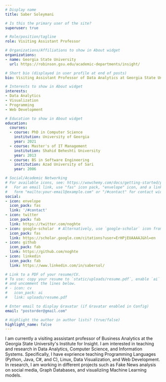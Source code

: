 ```yaml
---
# Display name
title: Saber Soleymani

# Is this the primary user of the site?
superuser: true

# Role/position/tagline
role: Visiting Assistant Professor

# Organizations/Affiliations to show in About widget
organizations:
- name: Georgia State University
  url: https://robinson.gsu.edu/academic-departments/insight/

# Short bio (displayed in user profile at end of posts)
bio: Visiting Assistant Professor of Data Analytics at Georgia State University's Institue for Insight. Interested in teaching and research in social computing, computer science, data analysis, and information systems. 

# Interests to show in About widget
interests:
- Data Analytics
- Visualization
- Programming
- Web Development

# Education to show in About widget
education:
  courses:
  - course: PhD in Computer Science
    institution: University of Georgia
    year: 2021
  - course: Master's of IT Management
    institution: Shahid Beheshti University
    year: 2013
  - course: BS in Software Engineering
    institution: Azad University of Sari
    year: 2006

# Social/Academic Networking
# For available icons, see: https://wowchemy.com/docs/getting-started/page-builder/#icons
#   For an email link, use "fas" icon pack, "envelope" icon, and a link in the
#   form "mailto:your-email@example.com" or "/#contact" for contact widget.
social:
- icon: envelope
  icon_pack: fas
  link: '/#contact'
- icon: twitter
  icon_pack: fab
  link: https://twitter.com/noghte
- icon: google-scholar  # Alternatively, use `google-scholar` icon from `ai` icon pack
  icon_pack: fas
  link: https://scholar.google.com/citations?user=ErHPjEUAAAAJ&hl=en
- icon: github
  icon_pack: fab
  link: https://github.com/noghte
- icon: linkedin
  icon_pack: fab
  link: https://www.linkedin.com/in/sabersol/

# Link to a PDF of your resume/CV.
# To use: copy your resume to `static/uploads/resume.pdf`, enable `ai` icons in `params.toml`, 
# and uncomment the lines below.
# - icon: cv
#   icon_pack: ai
#   link: uploads/resume.pdf

# Enter email to display Gravatar (if Gravatar enabled in Config)
email: "postorder@gmail.com"

# Highlight the author in author lists? (true/false)
highlight_name: false
---
```


I am currently a visiting asssistant professor of Business Analytics at the Georgia State University's Institute for Insight. I am interested in teaching and research in Data Analytics, Computer Science, and Information Systems. Specifically, I have exprience teaching Programming Languages (Python, Java, C#, and C), Linux, Data Visualization, and Web Development. In research, I am working in different projects such as Fake News analysis on social media, Graph Databases, and visualiziing Machine Learning models.